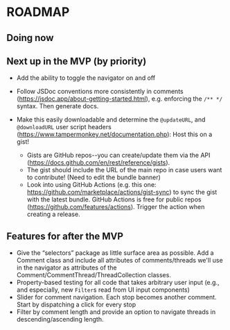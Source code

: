 # ROADMAP

## Doing now

## Next up in the MVP (by priority)

- Add the ability to toggle the navigator on and off

- Follow JSDoc conventions more consistently in comments (https://jsdoc.app/about-getting-started.html), e.g. enforcing the `/** */` syntax. Then generate docs.

- Make this easily downloadable and determine the `@updateURL`, and `@downloadURL` user script headers (https://www.tampermonkey.net/documentation.php): Host this on a gist!

  - Gists are GitHub repos--you can create/update them via the API (https://docs.github.com/en/rest/reference/gists).
  - The gist should include the URL of the main repo in case users want to contribute! (Need to edit the bundle banner)
  - Look into using GitHub Actions (e.g. this one: https://github.com/marketplace/actions/gist-sync) to sync the gist with the latest bundle. GitHub Actions is free for public repos (https://github.com/features/actions). Trigger the action when creating a release.

## Features for after the MVP

- Give the “selectors” package as little surface area as possible. Add a Comment class and include all attributes of comments/threads we'll use in the navigator as attributes of the Comment/CommentThread/ThreadCollection classes.
- Property-based testing for all code that takes arbitrary user input (e.g., and especially, new `Filter`s read from UI input components)
- Slider for comment navigation. Each stop becomes another comment. Start by dispatching a click for every stop
- Filter by comment length and provide an option to navigate threads in descending/ascending length.

